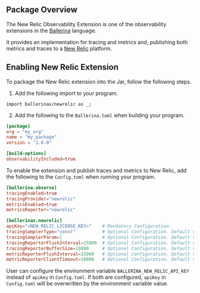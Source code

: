 ## Package Overview

The New Relic Observability Extension is one of the observability extensions in the <a target="_blank" href="https://ballerina.io/">Ballerina</a> language.

It provides an implementation for tracing and metrics and, publishing both metrics and traces to a <a target="_blank" href="https://newrelic.com/">New Relic</a> platform.

## Enabling New Relic Extension

To package the New Relic extension into the Jar, follow the following steps.
1. Add the following import to your program.
```ballerina
import ballerinax/newrelic as _;
```

2. Add the following to the `Ballerina.toml` when building your program.
```toml
[package]
org = "my_org"
name = "my_package"
version = "1.0.0"

[build-options]
observabilityIncluded=true
```

To enable the extension and publish traces and metrics to New Relic, add the following to the `Config.toml` when running your program.
```toml
[ballerina.observe]
tracingEnabled=true
tracingProvider="newrelic"
metricsEnabled=true
metricsReporter="newrelic"

[ballerinax.newrelic]
apiKey="<NEW_RELIC_LICENSE_KEY>"    # Mandatory Configuration.
tracingSamplerType="const"          # Optional Configuration. Default value is 'const'
tracingSamplerParam=1               # Optional Configuration. Default value is 1
tracingReporterFlushInterval=15000  # Optional Configuration. Default value is 15000 milliseconds
tracingReporterBufferSize=10000     # Optional Configuration. Default value is 10000
metricReporterFlushInterval=15000   # Optional Configuration. Default value is 15000 milliseconds
metricReporterClientTimeout=10000   # Optional Configuration. Default value is 10000 milliseconds
```
User can configure the environment variable `BALLERINA_NEW_RELIC_API_KEY` instead of `apiKey` in `Config.toml`.
If both are configured, `apiKey` in `Config.toml` will be overwritten by the environment variable value.
